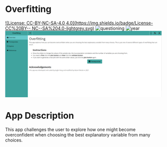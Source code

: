 # Overfitting

[![License: CC-BY-NC-SA-4.0 4.0](https://img.shields.io/badge/License-CC%20BY--
NC--SA%204.0-lightgrey.svg)](https://creativecommons.org/licenses/by-nc-sa/4.0/) 
![questioning](https://img.shields.io/badge/lifecycle-questioning-yellow) 
![year](https://img.shields.io/badge/year-2017-lightgrey)
![App Screenshot](../docs/screenshot.png)


# App Description
This app challenges the user to explore how one might become overconfident when 
choosing the best explanatory variable from many choices.
